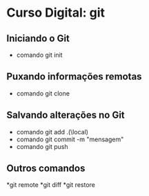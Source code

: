 # Curso Digital: git

## Iniciando o Git
* comando git init

## Puxando informações remotas
* comando git clone

## Salvando alterações no Git
* comando git add .(\local)
* comando git commit -m "mensagem"
* comando git push

## Outros comandos
*git remote
*git diff
*git restore